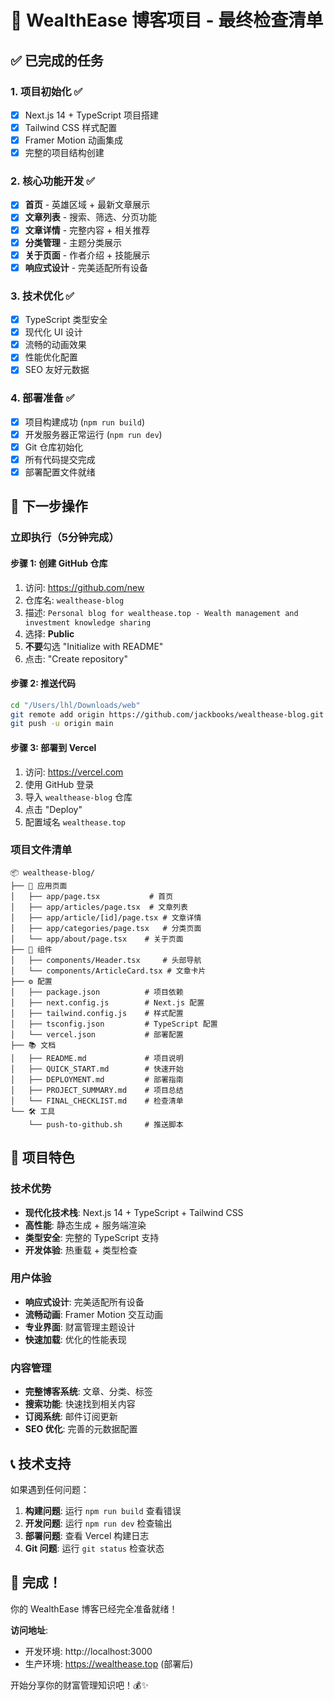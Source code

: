 # 🎯 WealthEase 博客项目 - 最终检查清单

## ✅ 已完成的任务

### 1. 项目初始化 ✅
- [x] Next.js 14 + TypeScript 项目搭建
- [x] Tailwind CSS 样式配置
- [x] Framer Motion 动画集成
- [x] 完整的项目结构创建

### 2. 核心功能开发 ✅
- [x] **首页** - 英雄区域 + 最新文章展示
- [x] **文章列表** - 搜索、筛选、分页功能
- [x] **文章详情** - 完整内容 + 相关推荐
- [x] **分类管理** - 主题分类展示
- [x] **关于页面** - 作者介绍 + 技能展示
- [x] **响应式设计** - 完美适配所有设备

### 3. 技术优化 ✅
- [x] TypeScript 类型安全
- [x] 现代化 UI 设计
- [x] 流畅的动画效果
- [x] 性能优化配置
- [x] SEO 友好元数据

### 4. 部署准备 ✅
- [x] 项目构建成功 (`npm run build`)
- [x] 开发服务器正常运行 (`npm run dev`)
- [x] Git 仓库初始化
- [x] 所有代码提交完成
- [x] 部署配置文件就绪

## 🚀 下一步操作

### 立即执行（5分钟完成）

#### 步骤 1: 创建 GitHub 仓库
1. 访问: https://github.com/new
2. 仓库名: `wealthease-blog`
3. 描述: `Personal blog for wealthease.top - Wealth management and investment knowledge sharing`
4. 选择: **Public**
5. **不要**勾选 "Initialize with README"
6. 点击: "Create repository"

#### 步骤 2: 推送代码
```bash
cd "/Users/lhl/Downloads/web"
git remote add origin https://github.com/jackbooks/wealthease-blog.git
git push -u origin main
```

#### 步骤 3: 部署到 Vercel
1. 访问: https://vercel.com
2. 使用 GitHub 登录
3. 导入 `wealthease-blog` 仓库
4. 点击 "Deploy"
5. 配置域名 `wealthease.top`

### 项目文件清单

```
📦 wealthease-blog/
├── 🎨 应用页面
│   ├── app/page.tsx           # 首页
│   ├── app/articles/page.tsx  # 文章列表
│   ├── app/article/[id]/page.tsx # 文章详情
│   ├── app/categories/page.tsx   # 分类页面
│   └── app/about/page.tsx    # 关于页面
├── 🔧 组件
│   ├── components/Header.tsx     # 头部导航
│   └── components/ArticleCard.tsx # 文章卡片
├── ⚙️ 配置
│   ├── package.json          # 项目依赖
│   ├── next.config.js        # Next.js 配置
│   ├── tailwind.config.js    # 样式配置
│   ├── tsconfig.json         # TypeScript 配置
│   └── vercel.json           # 部署配置
├── 📚 文档
│   ├── README.md             # 项目说明
│   ├── QUICK_START.md        # 快速开始
│   ├── DEPLOYMENT.md         # 部署指南
│   ├── PROJECT_SUMMARY.md    # 项目总结
│   └── FINAL_CHECKLIST.md    # 检查清单
└── 🛠️ 工具
    └── push-to-github.sh     # 推送脚本
```

## 🎉 项目特色

### 技术优势
- **现代化技术栈**: Next.js 14 + TypeScript + Tailwind CSS
- **高性能**: 静态生成 + 服务端渲染
- **类型安全**: 完整的 TypeScript 支持
- **开发体验**: 热重载 + 类型检查

### 用户体验
- **响应式设计**: 完美适配所有设备
- **流畅动画**: Framer Motion 交互动画
- **专业界面**: 财富管理主题设计
- **快速加载**: 优化的性能表现

### 内容管理
- **完整博客系统**: 文章、分类、标签
- **搜索功能**: 快速找到相关内容
- **订阅系统**: 邮件订阅更新
- **SEO 优化**: 完善的元数据配置

## 📞 技术支持

如果遇到任何问题：

1. **构建问题**: 运行 `npm run build` 查看错误
2. **开发问题**: 运行 `npm run dev` 检查输出
3. **部署问题**: 查看 Vercel 构建日志
4. **Git 问题**: 运行 `git status` 检查状态

## 🎊 完成！

你的 WealthEase 博客已经完全准备就绪！

**访问地址**:
- 开发环境: http://localhost:3000
- 生产环境: https://wealthease.top (部署后)

开始分享你的财富管理知识吧！💰✨